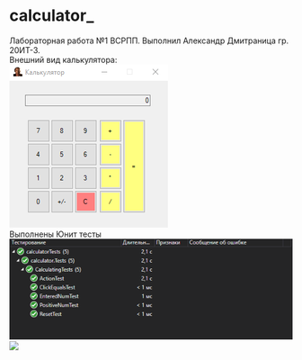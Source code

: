 # calculator_
Лабораторная работа №1 ВСРПП. Выполнил Александр Дмитраница гр. 20ИТ-3.
<br>
Внешний вид калькулятора:
<br>
<img src="https://raw.githubusercontent.com/CyberSanyok/calculator_/master/Внешний%20вид%20калькулятора.png" >
<br>
Выполнены Юнит тесты
<br>
<img src="https://raw.githubusercontent.com/CyberSanyok/calculator_/master/UTests.png" >
<img src="https://disk.yandex.ru/client/disk/Calculator%20png?idApp=client&dialog=slider&idDialog=%2Fdisk%2FCalculator%20png%2F1.png" >
